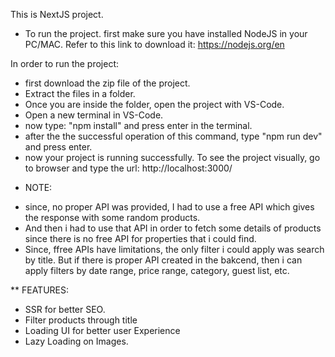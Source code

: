 This is NextJS project.

- To run the project. first make sure you have installed NodeJS in your PC/MAC. Refer to this link to download it: https://nodejs.org/en

In order to run the project:
- first download the zip file of the project.
- Extract the files in a folder.
- Once you are inside the folder, open the project with VS-Code.
- Open a new terminal in VS-Code.
- now type: "npm install" and press enter in the terminal.
- after the the successful operation of this command, type "npm run dev" and press enter.
- now your project is running successfully. To see the project visually, go to browser and type the url: http://localhost:3000/

* NOTE:
- since, no proper API was provided, I had to use a free API which gives the response with some random products.
- And then i had to use that API in order to fetch some details of products since there is no free API for properties that i could find.
- Since, ffree APIs have limitations, the only filter i could apply was search by title. But if there is proper API created in the bakcend, then i can apply filters by date range, price range, category, guest list, etc.


** FEATURES:
- SSR for better SEO.
- Filter products through title
- Loading UI for better user Experience
- Lazy Loading on Images.


